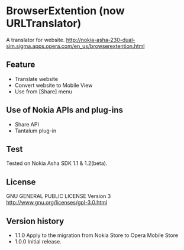 BrowserExtention (now URLTranslator)
=====================================

A translator for website.
http://nokia-asha-230-dual-sim.sigma.apps.opera.com/en_us/browserextention.html

Feature 
--------- 
* Translate website 
* Convert website to Mobile View
* Use from [Share] menu

Use of Nokia APIs and plug-ins
--------------------
* Share API
* Tantalum plug-in

Test
-------
Tested on Nokia Asha SDK 1.1 & 1.2(beta).

License
----------
GNU GENERAL PUBLIC LICENSE Version 3
http://www.gnu.org/licenses/gpl-3.0.html

Version history
------------------
* 1.1.0 Apply to the migration from Nokia Store to Opera Mobile Store
* 1.0.0 Initial release.
